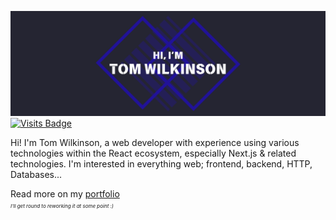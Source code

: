 [![Hi, I'm Tom Wilkinson](./assets/banner.png)](https://tswilkinson.com)
[![Visits Badge](https://badges.pufler.dev/visits/twilkinson3421/twilkinson3421)](https://github.com/twilkinson3421)

Hi! I'm Tom Wilkinson, a web developer with experience using various technologies within the React ecosystem, especially Next.js & related technologies. I'm interested in everything web; frontend, backend, HTTP, Databases...

Read more on my [portfolio](https://tswilkinson.com) \
<span style="font-size: 0.5rem">*I'll get round to reworking it at some point :)*</span>


